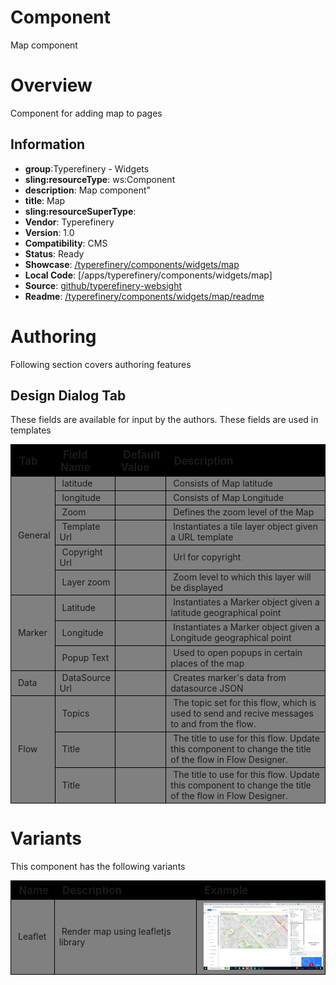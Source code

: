 Component
============

Map component

# Overview

Component for adding map to pages

## Information
* **group**:Typerefinery - Widgets
* **sling:resourceType**: ws:Component
* **description**: Map component"
* **title**: Map
* **sling:resourceSuperType**: 
* **Vendor**: Typerefinery
* **Version**: 1.0
* **Compatibility**: CMS
* **Status**: Ready
* **Showcase**: [/typerefinery/components/widgets/map](http://localhost:8080/apps/websight/index.html/content/typerefinery-showcase/pages/components/widgets/map::editor)
* **Local Code**: [/apps/typerefinery/components/widgets/map]
* **Source**: [github/typerefinery-websight](https://github.com/typerefinery-ai/typerefinery-websight/tree/feature/%23203-map-flow-enabled/application/backend/src/main/resources/apps/typerefinery/components/widgets/map)
* **Readme**: [/typerefinery/components/widgets/map/readme](https://github.com/typerefinery-ai/typerefinery-websight/tree/feature/%23203-map-flow-enabled/application/backend/src/main/resources/apps/typerefinery/components/widgets/map/README.md)


# Authoring

Following section covers authoring features

## Design Dialog Tab

These fields are available for input by the authors. These fields are used in templates

<table style="border-spacing: 1px;border-collapse: separate;width: 100.0%;text-align: left;background-color: black; text-indent: 4px;">
    <thead style="font-size: larger;">
        <tr>
            <th style="width: 8%;">Tab</th>
            <th style="width: 8%;">Field Name</th>
            <th style="width: 8%;">Default Value</th>
            <th>Description</th>
        </tr>
    </thead>
    <tbody style="background-color: gray;">
        <tr>
            <td rowspan="6"> General</td>
            <td>latitude</td>
            <td></td>
            <td>Consists of Map latitude </td>
        </tr>
        <tr>
            <td>longitude</td>
            <td></td>
            <td>Consists of Map Longitude</td>
        </tr>
        <tr>
            <td>Zoom</td>
            <td></td>
            <td>Defines the zoom level of the Map</td>
        </tr>
        <tr>
            <td>Template Url</td>
            <td></td>
            <td>Instantiates a tile layer object given a URL template</td>
        </tr>
         <tr>
            <td>Copyright Url</td>
            <td></td>
            <td>Url for copyright</td>
        </tr>
         <tr>
            <td>Layer zoom</td>
            <td></td>
            <td>Zoom level  to which this layer will be displayed</td>
        </tr>
        <tr>
            <td rowspan="3">Marker</td>
            <td>Latitude</td>
            <td></td>
            <td>Instantiates a Marker object given a latitude geographical point</td>
        </tr>
        <tr>
            <td>Longitude</td>
            <td></td>
            <td>Instantiates a Marker object given a Longitude geographical point</td>
        </tr>
        <tr>
            <td>Popup Text</td>
            <td></td>
            <td>Used to open popups in certain places of the map</td>
        </tr>
        <tr>
            <td>Data</td>
            <td>DataSource Url</td>
            <td></td>
            <td>Creates marker's data from datasource JSON</td>
        </tr>
        <tr>
            <td rowspan="10">Flow</td>
            <td>Topics</td>
            <td></td>
            <td>The topic set for this flow, which is used to send and recive messages to and from the flow.</td>
        </tr>
         <tr>
            <td>Title</td>
            <td></td>
            <td>The title to use for this flow. Update this component to change the title of the flow in Flow Designer.</td>
        </tr>
        <tr>
            <td>Title</td>
            <td></td>
            <td>The title to use for this flow. Update this component to change the title of the flow in Flow Designer.</td>
        </tr>
        <!-- <tr>
            <td>Grid</td>
            <td>Grids</td>
            <td></td>
            <td>COntrols grids system</td>
        </tr>
        <tr>
            <td>Style</td>
            <td>Id, Classnames</td>
            <td></td>
            <td>Controls the css and styling</td>
        </tr> -->
    </tbody>
</table>

# Variants

This component has the following variants

<table style="border-spacing: 1px;border-collapse: separate;width: 100.0%;text-align: left;background-color: black; text-indent: 4px;">
    <thead style="font-size: larger;">
        <tr>
            <th style="width: 8%;">Name</th>
            <th>Description</th>
            <th>Example</th>
        </tr>
    </thead>
    <tbody style="background-color: Gray;">
        <tr>
            <td>Leaflet</td>
            <td>Render map using leafletjs library</td>
            <th><img width="200px" src="./templates/image/map.jpg" /></th>
        </tr>
    </tbody>
</table>

